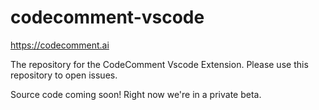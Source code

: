 # codecomment-vscode

https://codecomment.ai

The repository for the CodeComment Vscode Extension. Please use this repository to open issues.

Source code coming soon! Right now we're in a private beta.
